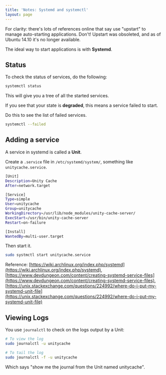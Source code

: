 ```yaml
---
title: 'Notes: Systemd and systemctl'
layout: page
---
```


For clarity: there's lots of references online that say use "upstart" to manage auto-starting applications. Don't! Upstart was obsoleted, and as of Ubuntu 14.10 it's no longer available.

The ideal way to start applications is with **Systemd**.

## Status
To check the status of services, do the following:

```bash
systemctl status
```

This will give you a tree of all the started services.

If you see that your state is **degraded**, this means a service failed to start.

Do this to see the list of failed services.

```bash
systemctl --failed
```

## Adding a service
A service in systemd is called a **Unit**.

Create a `.service` file in `/etc/systemd/system/`, something like `unitycache.service`.

```bash
[Unit]
Description=Unity Cache
After=network.target

[Service]
Type=simple
User=unitycache
Group=unitycache
WorkingDirectory=/usr/lib/node_modules/unity-cache-server/
ExecStart=/usr/bin/unity-cache-server
Restart=on-failure

[Install]
WantedBy=multi-user.target
```

Then start it.

```bash
sudo systmctl start unitycache.service
```

Reference: [https://wiki.archlinux.org/index.php/systemd](https://wiki.archlinux.org/index.php/systemd),  [https://www.devdungeon.com/content/creating-systemd-service-files](https://www.devdungeon.com/content/creating-systemd-service-files), [https://unix.stackexchange.com/questions/224992/where-do-i-put-my-systemd-unit-file](https://unix.stackexchange.com/questions/224992/where-do-i-put-my-systemd-unit-file)

## Viewing Logs
You use `journalctl` to check on the logs output by a Unit:

```bash
# To view the log
sudo journalctl -u unitycache

# To tail the log
sudo journalctl -f -u unitycache
```

Which says "show me the journal from the Unit named unitycache".